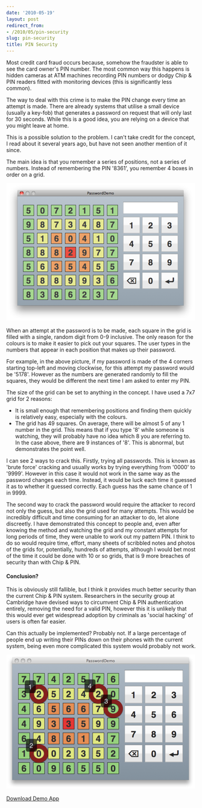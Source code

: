 ```yaml
---
date: '2010-05-19'
layout: post
redirect_from:
- /2010/05/pin-security
slug: pin-security
title: PIN Security
---
```


Most credit card fraud occurs because, somehow the fraudster is able to see the card owner's PIN number. The most common way this happens is hidden cameras at ATM machines recording PIN numbers or dodgy Chip &amp; PIN readers fitted with monitoring devices (this is significantly less common).

The way to deal with this crime is to make the PIN change every time an attempt is made. There are already systems that utilise a small device (usually a key-fob) that generates a password on request that will only last for 30 seconds. While this is a good idea, you are relying on a device that you might leave at home.

This is a possible solution to the problem. I can't take credit for the concept, I read about it several years ago, but have not seen another mention of it since.

The main idea is that you remember a series of positions, not a series of numbers. Instead of remembering the PIN '8361', you remember 4 boxes in order on a grid.

![PIN Security Demo](images/pinsecurity-1.png)

When an attempt at the password is to be made, each square in the grid is filled with a single, random digit from 0-9 inclusive. The only reason for the colours is to make it easier to pick out your squares. The user types in the numbers that appear in each position that makes up their password.

For example, in the above picture, if my password is made of the 4 corners starting top-left and moving clockwise, for this attempt my password would be '5178'. However as the numbers are generated randomly to fill the squares, they would be different the next time I am asked to enter my PIN.

The size of the grid can be set to anything in the concept. I have used a 7x7 grid for 2 reasons:
 - It is small enough that remembering positions and finding them quickly is relatively easy, especially with the colours.
 - The grid has 49 squares. On average, there will be almost 5 of any 1 number in the grid. This means that if you type '8' while someone is watching, they will probably have no idea which 8 you are referring to. In the case above, there are 9 instances of '8'. This is abnormal, but demonstrates the point well.

I can see 2 ways to crack this. Firstly, trying all passwords. This is known as 'brute force' cracking and usually works by trying everything from '0000' to '9999'. However in this case it would not work in the same way as the password changes each time. Instead, it would be luck each time it guessed it as to whether it guessed correctly. Each guess has the same chance of 1 in 9999.

The second way to crack the password would require the attacker to record not only the guess, but also the grid used for many attempts. This would be incredibly difficult and time consuming for an attacker to do, let alone discreetly. I have demonstrated this concept to people and, even after knowing the method and watching the grid and my constant attempts for long periods of time, they were unable to work out my pattern PIN. I think to do so would require time, effort, many sheets of scribbled notes and photos of the grids for, potentially, hundreds of attempts, although I would bet most of the time it could be done with 10 or so grids, that is 9 more breaches of security than with Chip & PIN.

#### Conclusion?

This is obviously still fallible, but I think it provides much better security than the current Chip & PIN system. Researchers in the security group at Cambridge have devised ways to circumvent Chip & PIN authentication entirely, removing the need for a valid PIN, however this it is unlikely that this would ever get widespread adoption by criminals as 'social hacking' of users is often far easier.

Can this actually be implemented? Probably not. If a large percentage of people end up writing their PINs down on their phones with the current system, being even more complicated this system would probably not work.

![PIN Security Solution](images/pinsecurity-2.png)

<a class="download-button" href="http://cl.ly/zb6dR">Download Demo App</a>